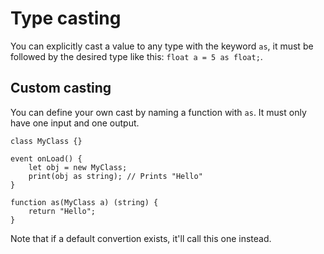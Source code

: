 # Type casting

You can explicitly cast a value to any type with the keyword `as`, it must be followed by the desired type like this: `float a = 5 as float;`.

## Custom casting

You can define your own cast by naming a function with `as`.
It must only have one input and one output.

```grimoire
class MyClass {}

event onLoad() {
    let obj = new MyClass;
    print(obj as string); // Prints "Hello"
}

function as(MyClass a) (string) {
    return "Hello";
}
```

Note that if a default convertion exists, it'll call this one instead.